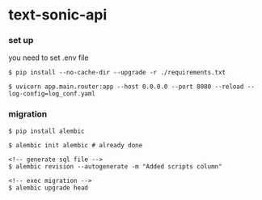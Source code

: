 # text-sonic-api

### set up

you need to set .env file

```
$ pip install --no-cache-dir --upgrade -r ./requirements.txt

$ uvicorn app.main.router:app --host 0.0.0.0 --port 8080 --reload --log-config=log_conf.yaml
```

### migration

```
$ pip install alembic

$ alembic init alembic # already done

<!-- generate sql file -->
$ alembic revision --autogenerate -m "Added scripts column"

<!-- exec migration -->
$ alembic upgrade head
```
